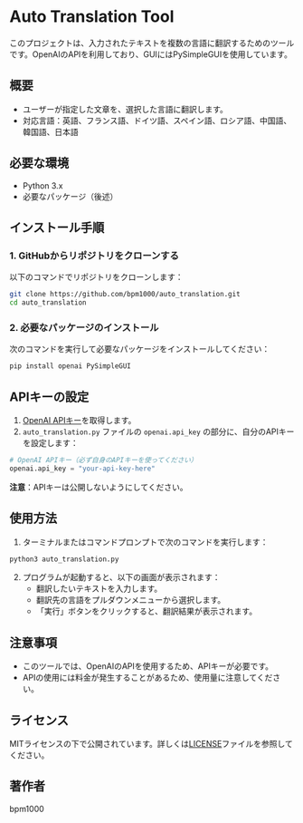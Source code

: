 # Auto Translation Tool

このプロジェクトは、入力されたテキストを複数の言語に翻訳するためのツールです。OpenAIのAPIを利用しており、GUIにはPySimpleGUIを使用しています。

## 概要
- ユーザーが指定した文章を、選択した言語に翻訳します。
- 対応言語：英語、フランス語、ドイツ語、スペイン語、ロシア語、中国語、韓国語、日本語

## 必要な環境
- Python 3.x
- 必要なパッケージ（後述）

## インストール手順

### 1. GitHubからリポジトリをクローンする
以下のコマンドでリポジトリをクローンします：

```bash
git clone https://github.com/bpm1000/auto_translation.git
cd auto_translation
```

### 2. 必要なパッケージのインストール
次のコマンドを実行して必要なパッケージをインストールしてください：

```bash
pip install openai PySimpleGUI
```

## APIキーの設定
1. [OpenAI APIキー](https://platform.openai.com/signup)を取得します。
2. `auto_translation.py` ファイルの `openai.api_key` の部分に、自分のAPIキーを設定します：

```python
# OpenAI APIキー（必ず自身のAPIキーを使ってください）
openai.api_key = "your-api-key-here"
```

**注意**：APIキーは公開しないようにしてください。

## 使用方法
1. ターミナルまたはコマンドプロンプトで次のコマンドを実行します：

```bash
python3 auto_translation.py
```

2. プログラムが起動すると、以下の画面が表示されます：
   - 翻訳したいテキストを入力します。
   - 翻訳先の言語をプルダウンメニューから選択します。
   - 「実行」ボタンをクリックすると、翻訳結果が表示されます。

## 注意事項
- このツールでは、OpenAIのAPIを使用するため、APIキーが必要です。
- APIの使用には料金が発生することがあるため、使用量に注意してください。

## ライセンス
MITライセンスの下で公開されています。詳しくは[LICENSE](LICENSE)ファイルを参照してください。

## 著作者
bpm1000
